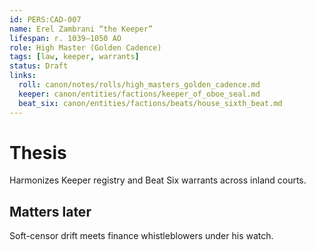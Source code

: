 ```yaml
---
id: PERS:CAD-007
name: Erel Zambrani “the Keeper”
lifespan: r. 1039–1050 AO
role: High Master (Golden Cadence)
tags: [law, keeper, warrants]
status: Draft
links:
  roll: canon/notes/rolls/high_masters_golden_cadence.md
  keeper: canon/entities/factions/keeper_of_oboe_seal.md
  beat_six: canon/entities/factions/beats/house_sixth_beat.md
---
```


# Thesis
Harmonizes Keeper registry and Beat Six warrants across inland courts.

## Matters later
Soft-censor drift meets finance whistleblowers under his watch.
